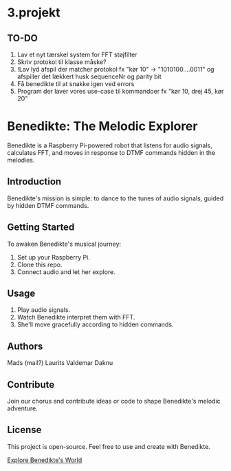 # 3.projekt

## TO-DO
1. Lav et nyt tærskel system for FFT støjfilter
2. Skriv protokol til klasse måske?
3. !Lav lyd afspil der matcher protokol fx "kør 10" -> "1010100....0011" og afspiller det lækkert husk sequenceNr og parity bit
4. Få benedikte til at snakke igen ved errors
5. Program der laver vores use-case til kommandoer fx "kør 10, drej 45, kør 20"

# Benedikte: The Melodic Explorer

Benedikte is a Raspberry Pi-powered robot that listens for audio signals, calculates FFT, and moves in response to DTMF commands hidden in the melodies.

## Introduction

Benedikte's mission is simple: to dance to the tunes of audio signals, guided by hidden DTMF commands.

## Getting Started

To awaken Benedikte's musical journey:

1. Set up your Raspberry Pi.
2. Clone this repo.
3. Connect audio and let her explore.

## Usage

1. Play audio signals.
2. Watch Benedikte interpret them with FFT.
3. She'll move gracefully according to hidden commands.

## Authors

Mads (mail?)
Laurits
Valdemar
Daknu

## Contribute

Join our chorus and contribute ideas or code to shape Benedikte's melodic adventure.

## License

This project is open-source. Feel free to use and create with Benedikte.

[Explore Benedikte's World](https://github.com/matto24/3.projekt)

